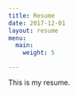 ```yaml
---
title: Resume
date: 2017-12-01
layout: resume
menu:
  main:
    weight: 5

---
```

This is my resume.